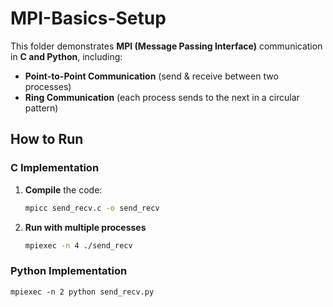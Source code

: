 # MPI-Basics-Setup

This folder demonstrates **MPI (Message Passing Interface)** communication in **C and Python**, including:

- **Point-to-Point Communication** (send & receive between two processes)
- **Ring Communication** (each process sends to the next in a circular pattern)

## How to Run

### **C Implementation**

1. **Compile** the code:
   ```bash
   mpicc send_recv.c -o send_recv
   ```
2. **Run with multiple processes**
   ```bash
   mpiexec -n 4 ./send_recv
   ```

### Python Implementation

    mpiexec -n 2 python send_recv.py

